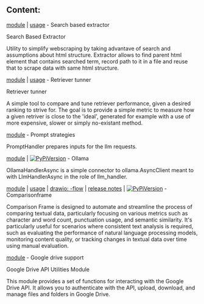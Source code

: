 ## Content:
 
 
[module](../python_modules/search_based_extractor.py) | [usage](../docs/search_based_extractor.md) - Search based extractor 

Search Based Extractor

Utility to simplify webscraping by taking advantave of search and assumptions about html structure.
Extractor allows to find parent html element that contains searched term, record path to it in a file
and reuse that to scrape data with same html structure.

[module](../python_modules/retriever_tunner.py) | [usage](../docs/retriever_tunner.md) - Retriever tunner 

Retriever tunner

A simple tool to compare and tune retriever performance, given a desired ranking to strive for.
The goal is to provide a simple metric to measure how a given retriver is close to the 'ideal', generated for example
with a use of more expensive, slower or simply no-existant method.

[module](../python_modules/prompt_strategies.py) - Prompt strategies 

PromptHandler prepares inputs for the llm requests.

[module](../python_modules/ollama.py) | [![PyPiVersion](https://img.shields.io/pypi/v/ollama)](https://pypi.org/project/ollama/) - Ollama 

OllamaHandlerAsync is a simple connector to ollama.AsyncClient
    meant to with LlmHandlerAsync in the role of llm_handler.

[module](../python_modules/comparisonframe.py) | [usage](../docs/comparisonframe.md) | [drawio: -flow](../docs/comparisonframe-flow.png) | [release notes](../release_notes/comparisonframe.md) | [![PyPiVersion](https://img.shields.io/pypi/v/comparisonframe)](https://pypi.org/project/comparisonframe/) - Comparisonframe 

Comparison Frame is designed to automate and streamline the process of comparing textual data, particularly focusing on various metrics
such as character and word count, punctuation usage, and semantic similarity.
It's particularly useful for scenarios where consistent text analysis is required,
such as evaluating the performance of natural language processing models, monitoring content quality,
or tracking changes in textual data over time using manual evaluation.

[module](../python_modules/google_drive_support.py) - Google drive support 

Google Drive API Utilities Module

This module provides a set of functions for interacting with the Google Drive API.
It allows you to authenticate with the API, upload, download, and manage files and folders in Google Drive.


